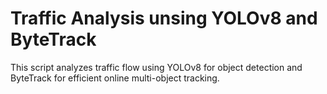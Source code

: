 # Traffic Analysis unsing YOLOv8 and ByteTrack

This script analyzes traffic flow using YOLOv8 for object detection and ByteTrack for efficient online multi-object tracking.
